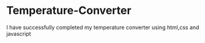 # Temperature-Converter
I have successfully completed my temperature converter using html,css and javascript

